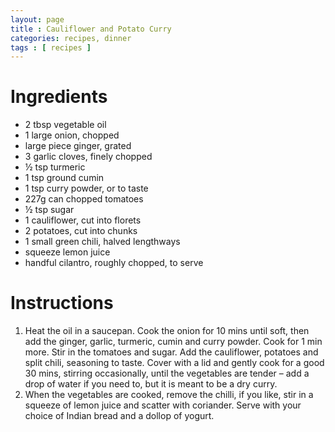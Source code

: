 ```yaml
---
layout: page
title : Cauliflower and Potato Curry
categories: recipes, dinner
tags : [ recipes ]
---
```


# Ingredients

* 2 tbsp vegetable oil
* 1 large onion, chopped
* large piece ginger, grated
* 3 garlic cloves, finely chopped
* ½ tsp turmeric
* 1 tsp ground cumin
* 1 tsp curry powder, or to taste
* 227g can chopped tomatoes
* ½ tsp sugar
* 1 cauliflower, cut into florets
* 2 potatoes, cut into chunks
* 1 small green chili, halved lengthways
* squeeze lemon juice
* handful cilantro, roughly chopped, to serve

# Instructions

1. Heat the oil in a saucepan. Cook the onion for 10 mins until soft, then add the ginger, garlic, turmeric, cumin and curry powder. Cook for 1 min more. Stir in the tomatoes and sugar. Add the cauliflower, potatoes and split chili, seasoning to taste. Cover with a lid and gently cook for a good 30 mins, stirring occasionally, until the vegetables are tender – add a drop of water if you need to, but it is meant to be a dry curry.
2. When the vegetables are cooked, remove the chilli, if you like, stir in a squeeze of lemon juice and scatter with coriander. Serve with your choice of Indian bread and a dollop of yogurt.